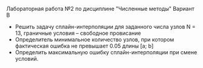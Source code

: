 Лабораторная работа №2 по дисциплине "Численные методы"
Вариант В
  * Решить задачу сплайн-интерполяции для заданного числа узлов N = 13, граничные условия – свободное провисание
  * Определитель минимальное количество узлов, при котором фактическая ошибка не превышает 0.05 длины [a; b]
  * Определить максимальную ошибку сплайн-интерполяции при смене условий.
